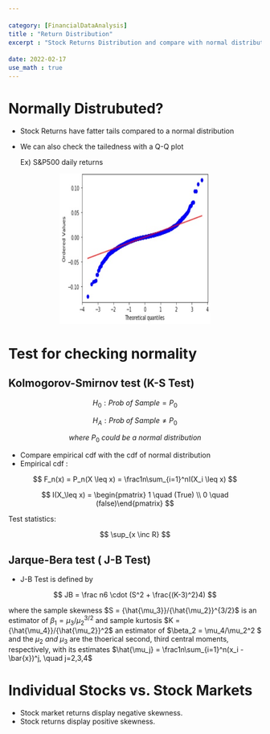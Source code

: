 ```yaml
---

category: [FinancialDataAnalysis]
title : "Return Distribution"
excerpt : "Stock Returns Distribution and compare with normal distribution"

date: 2022-02-17
use_math : true
---
```


# __Normally Distrubuted?__

+ Stock Returns have fatter tails compared to a normal distribution
+ We can also check the tailedness with a Q-Q plot

    Ex) S&P500 daily returns
<p align = "center">
<img src = "/assets/img/QQPlot.jpg" , height="300x", width="300px" >
</p>

# __Test for checking normality__

## __Kolmogorov-Smirnov test (K-S Test)__

$$
 H_0 : Prob\ of\ Sample = P_0
$$

$$
 H_A : Prob\; of\; Sample \neq P_0
$$

$$
where\ P_0\ could \ be\ a\ normal \ distribution
$$
  
+ Compare empirical cdf with the cdf of normal distribution
+ Empirical cdf :

$$
F_n(x) = P_n(X \leq x) = \frac1n\sum_{i=1}^nI(X_i \leq x)
$$

$$
I(X_\leq x) = \begin{pmatrix} 1 \quad (True) \\ 0 \quad (false)\end{pmatrix}
$$

Test statistics: 

$$
\sup_{x \inc R}
$$



## __Jarque-Bera test ( J-B Test)__

+ J-B Test is defined by

$$
 JB = \frac n6 \cdot (S^2 + \frac{(K-3)^2}4)
$$

where the sample skewness $S = {\hat{\mu_3}}/{\hat{\mu_2}}^{3/2}$  is an estimator of 
$\beta_1 = \mu_3/\mu_2^{3/2}$ and sample kurtosis $K = {\hat{\mu_4}}/{\hat{\mu_2}}^2$ an estimator of $\beta_2 = \mu_4/\mu_2^2 $ and the $\mu_2 \ and \ \mu_3$ are the thoerical second, 
third central moments, respectively, with its estimates $\hat{\mu_j} = \frac1n\sum_{i=1}^n(x_i - \bar{x})^j, \quad j=2,3,4$

# __Individual Stocks vs. Stock Markets__

+ Stock market returns display negative skewness.
+ Stock returns display positive skewness.

